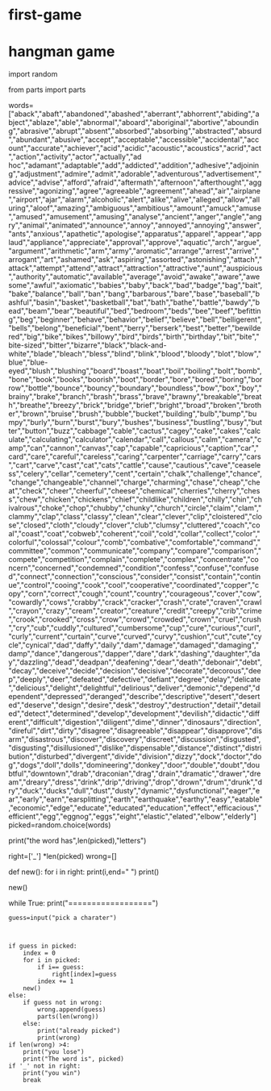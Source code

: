 # first-game
# hangman game

import random

from parts import parts

words=["aback","abaft","abandoned","abashed","aberrant","abhorrent","abiding","abject","ablaze","able","abnormal","aboard","aboriginal","abortive","abounding","abrasive","abrupt","absent","absorbed","absorbing","abstracted","absurd","abundant","abusive","accept","acceptable","accessible","accidental","account","accurate","achiever","acid","acidic","acoustic","acoustics","acrid","act","action","activity","actor","actually","ad hoc","adamant","adaptable","add","addicted","addition","adhesive","adjoining","adjustment","admire","admit","adorable","adventurous","advertisement","advice","advise","afford","afraid","aftermath","afternoon","afterthought","aggressive","agonizing","agree","agreeable","agreement","ahead","air","airplane","airport","ajar","alarm","alcoholic","alert","alike","alive","alleged","allow","alluring","aloof","amazing","ambiguous","ambitious","amount","amuck","amuse","amused","amusement","amusing","analyse","ancient","anger","angle","angry","animal","animated","announce","annoy","annoyed","annoying","answer","ants","anxious","apathetic","apologise","apparatus","apparel","appear","applaud","appliance","appreciate","approval","approve","aquatic","arch","argue","argument","arithmetic","arm","army","aromatic","arrange","arrest","arrive","arrogant","art","ashamed","ask","aspiring","assorted","astonishing","attach","attack","attempt","attend","attract","attraction","attractive","aunt","auspicious","authority","automatic","available","average","avoid","awake","aware","awesome","awful","axiomatic","babies","baby","back","bad","badge","bag","bait","bake","balance","ball","ban","bang","barbarous","bare","base","baseball","bashful","basin","basket","basketball","bat","bath","bathe","battle","bawdy","bead","beam","bear","beautiful","bed","bedroom","beds","bee","beef","befitting","beg","beginner","behave","behavior","belief","believe","bell","belligerent","bells","belong","beneficial","bent","berry","berserk","best","better","bewildered","big","bike","bikes","billowy","bird","birds","birth","birthday","bit","bite","bite-sized","bitter","bizarre","black","black-and-white","blade","bleach","bless","blind","blink","blood","bloody","blot","blow","blue","blue-eyed","blush","blushing","board","boast","boat","boil","boiling","bolt","bomb","bone","book","books","boorish","boot","border","bore","bored","boring","borrow","bottle","bounce","bouncy","boundary","boundless","bow","box","boy","brainy","brake","branch","brash","brass","brave","brawny","breakable","breath","breathe","breezy","brick","bridge","brief","bright","broad","broken","brother","brown","bruise","brush","bubble","bucket","building","bulb","bump","bumpy","burly","burn","burst","bury","bushes","business","bustling","busy","butter","button","buzz","cabbage","cable","cactus","cagey","cake","cakes","calculate","calculating","calculator","calendar","call","callous","calm","camera","camp","can","cannon","canvas","cap","capable","capricious","caption","car","card","care","careful","careless","caring","carpenter","carriage","carry","cars","cart","carve","cast","cat","cats","cattle","cause","cautious","cave","ceaseless","celery","cellar","cemetery","cent","certain","chalk","challenge","chance","change","changeable","channel","charge","charming","chase","cheap","cheat","check","cheer","cheerful","cheese","chemical","cherries","cherry","chess","chew","chicken","chickens","chief","childlike","children","chilly","chin","chivalrous","choke","chop","chubby","chunky","church","circle","claim","clam","clammy","clap","class","classy","clean","clear","clever","clip","cloistered","close","closed","cloth","cloudy","clover","club","clumsy","cluttered","coach","coal","coast","coat","cobweb","coherent","coil","cold","collar","collect","color","colorful","colossal","colour","comb","combative","comfortable","command","committee","common","communicate","company","compare","comparison","compete","competition","complain","complete","complex","concentrate","concern","concerned","condemned","condition","confess","confuse","confused","connect","connection","conscious","consider","consist","contain","continue","control","cooing","cook","cool","cooperative","coordinated","copper","copy","corn","correct","cough","count","country","courageous","cover","cow","cowardly","cows","crabby","crack","cracker","crash","crate","craven","crawl","crayon","crazy","cream","creator","creature","credit","creepy","crib","crime","crook","crooked","cross","crow","crowd","crowded","crown","cruel","crush","cry","cub","cuddly","cultured","cumbersome","cup","cure","curious","curl","curly","current","curtain","curve","curved","curvy","cushion","cut","cute","cycle","cynical","dad","daffy","daily","dam","damage","damaged","damaging","damp","dance","dangerous","dapper","dare","dark","dashing","daughter","day","dazzling","dead","deadpan","deafening","dear","death","debonair","debt","decay","deceive","decide","decision","decisive","decorate","decorous","deep","deeply","deer","defeated","defective","defiant","degree","delay","delicate","delicious","delight","delightful","delirious","deliver","demonic","depend","dependent","depressed","deranged","describe","descriptive","desert","deserted","deserve","design","desire","desk","destroy","destruction","detail","detailed","detect","determined","develop","development","devilish","didactic","different","difficult","digestion","diligent","dime","dinner","dinosaurs","direction","direful","dirt","dirty","disagree","disagreeable","disappear","disapprove","disarm","disastrous","discover","discovery","discreet","discussion","disgusted","disgusting","disillusioned","dislike","dispensable","distance","distinct","distribution","disturbed","divergent","divide","division","dizzy","dock","doctor","dog","dogs","doll","dolls","domineering","donkey","door","double","doubt","doubtful","downtown","drab","draconian","drag","drain","dramatic","drawer","dream","dreary","dress","drink","drip","driving","drop","drown","drum","drunk","dry","duck","ducks","dull","dust","dusty","dynamic","dysfunctional","eager","ear","early","earn","earsplitting","earth","earthquake","earthy","easy","eatable","economic","edge","educate","educated","education","effect","efficacious","efficient","egg","eggnog","eggs","eight","elastic","elated","elbow","elderly"]
picked=random.choice(words)

print("the word has",len(picked),"letters")

right=['_'] *len(picked)
wrong=[]

def new():
    for i in right:
        print(i,end=" ")
    print()
        
new()


while True:
    print("==================")
    
   
    guess=input("pick a charater")
    
    
    
    if guess in picked:
        index = 0 
        for i in picked:
            if i== guess:
                right[index]=guess
            index += 1
        new()
    else:
        if guess not in wrong:
            wrong.append(guess)
            parts(len(wrong))
        else:
            print("already picked")
            print(wrong)    
    if len(wrong) >4:
        print("you lose")
        print("The word is", picked)
    if '_' not in right:
        print("you win")
        break

